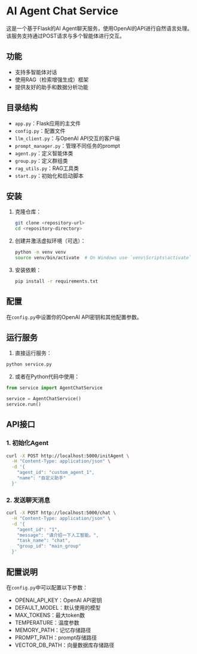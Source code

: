 # AI Agent Chat Service

这是一个基于Flask的AI Agent聊天服务，使用OpenAI的API进行自然语言处理。该服务支持通过POST请求与多个智能体进行交互。

## 功能

- 支持多智能体对话
- 使用RAG（检索增强生成）框架
- 提供友好的助手和数据分析功能

## 目录结构

- `app.py`：Flask应用的主文件
- `config.py`：配置文件
- `llm_client.py`：与OpenAI API交互的客户端
- `prompt_manager.py`：管理不同任务的prompt
- `agent.py`：定义智能体类
- `group.py`：定义群组类
- `rag_utils.py`：RAG工具类
- `start.py`：初始化和启动脚本

## 安装

1. 克隆仓库：

   ```bash
   git clone <repository-url>
   cd <repository-directory>
   ```

2. 创建并激活虚拟环境（可选）：

   ```bash
   python -m venv venv
   source venv/bin/activate  # On Windows use `venv\Scripts\activate`
   ```

3. 安装依赖：

   ```bash
   pip install -r requirements.txt
   ```

## 配置

在`config.py`中设置你的OpenAI API密钥和其他配置参数。

## 运行服务

1. 直接运行服务：

```bash
python service.py
```

2. 或者在Python代码中使用：

```python
from service import AgentChatService

service = AgentChatService()
service.run()
```

## API接口

### 1. 初始化Agent

```bash
curl -X POST http://localhost:5000/initAgent \
  -H "Content-Type: application/json" \
  -d '{
    "agent_id": "custom_agent_1",
    "name": "自定义助手"
  }'
```

### 2. 发送聊天消息

```bash
curl -X POST http://localhost:5000/chat \
  -H "Content-Type: application/json" \
  -d '{
    "agent_id": "1",
    "message": "请介绍一下人工智能。",
    "task_name": "chat",
    "group_id": "main_group"
  }'
```

## 配置说明

在`config.py`中可以配置以下参数：

- OPENAI_API_KEY：OpenAI API密钥
- DEFAULT_MODEL：默认使用的模型
- MAX_TOKENS：最大token数
- TEMPERATURE：温度参数
- MEMORY_PATH：记忆存储路径
- PROMPT_PATH：prompt存储路径
- VECTOR_DB_PATH：向量数据库存储路径